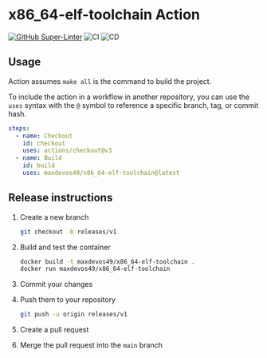 # x86_64-elf-toolchain Action

[![GitHub Super-Linter](https://github.com/maxdevos49/x86_64-elf-toolchain/actions/workflows/linter.yml/badge.svg)](https://github.com/super-linter/super-linter)
![CI](https://github.com/maxdevos49/x86_64-elf-toolchain/actions/workflows/ci.yml/badge.svg)
![CD](https://github.com/maxdevos49/x86_64-elf-toolchain/actions/workflows/cd.yml/badge.svg)


## Usage

Action assumes `make all` is the command to build the project.

To include the action in a workflow in another repository, you can use the
`uses` syntax with the `@` symbol to reference a specific branch, tag, or commit
hash.

```yaml
steps:
  - name: Checkout
    id: checkout
    uses: actions/checkout@v3
  - name: Build
    id: build
    uses: maxdevos49/x86_64-elf-toolchain@latest
```



## Release instructions

1. Create a new branch

   ```bash
   git checkout -b releases/v1
   ```

1. Build and test the container

   ```bash
   docker build -t maxdevos49/x86_64-elf-toolchain .
   docker run maxdevos49/x86_64-elf-toolchain
   ```

2. Commit your changes

3. Push them to your repository

   ```bash
   git push -u origin releases/v1
   ```

4. Create a pull request
5. Merge the pull request into the `main` branch
